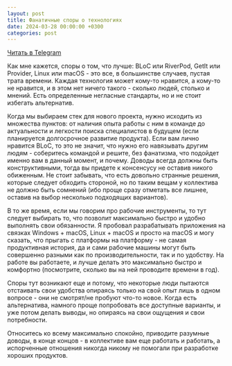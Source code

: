 ```yaml
---
layout: post
title: Фанатичные споры о технологиях
date: 2024-03-28 00:00:00 +0300
categories: post
---
```


[Читать в Telegram](https://t.me/fluttermiddlepodcast/185)

Как мне кажется, споры о том, что лучше: BLoC или RiverPod, GetIt или Provider, Linux или macOS - это все, в большинстве
случаев, пустая трата времени. Каждая технология может кому-то нравится, а кому-то не нравится, и в этом нет ничего
такого - сколько людей, столько и мнений. Есть определенные негласные стандарты, но и не стоит избегать альтернатив.

Когда мы выбираем стек для нового проекта, нужно исходить из множества пунктов: от наличия опыта работы с ним в команде
до актуальности и легкости поиска специалистов в будущем (если планируется долгосрочное развитие продукта). Если вам
лично нравится BLoC, то это не значит, что нужно его навязывать другим людям - соберитесь командой и решите, без
фанатизма, что подойдет именно вам в данный момент, и почему. Доводы всегда должны быть конструктивными, тогда вы
придете к консенсусу не оставив никого обиженным. Не стоит забывать, что есть довольно странные решения, которые следует
обходить стороной, но по таким вещам у коллектива не должно быть сомнений (ибо проще сразу отметать все лишнее, оставив
на выбор несколько подходящих вариантов).

В то же время, если мы говорим про рабочие инструменты, то тут следует выбирать то, что позволит максимально быстро и
удобно выполнять свои обязанности. Я пробовал разрабатывать приложения на связках Windows + macOS, Linux + macOS и
просто на macOS и могу сказать, что прыгать с платформы на платформу - не самая продуктивная история, да и сами рабочие
машины могут быть совершенно разными как по производительности, так и по удобству. На работе вы работаете, и лучше
делать это максимально быстро и комфортно (посмотрите, сколько вы на ней проводите времени в год).

Споры тут возникают еще и потому, что некоторые люди пытаются отстаивать свои удобства опираясь только на свой опыт лишь
в одном вопросе - они не смотрят/не пробуют что-то новое. Когда есть альтернатива, намного проще попробовать все
доступные варианты, и уже потом делать выводы, но опираясь на свои ощущения и свои потребности.

Относитесь ко всему максимально спокойно, приводите разумные доводы, в конце концов - в коллективе вам еще работать и
работать, а испорченные отношения никогда никому не помогали при разработке хороших продуктов.
